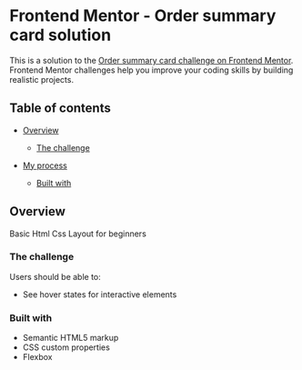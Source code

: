 # Frontend Mentor - Order summary card solution

This is a solution to the [Order summary card challenge on Frontend Mentor](https://www.frontendmentor.io/challenges/order-summary-component-QlPmajDUj).
 Frontend Mentor challenges help you improve your coding skills by building realistic projects. 

## Table of contents

- [Overview](#overview)
  - [The challenge](#the-challenge)

- [My process](#my-process)
  - [Built with](#built-with)

## Overview
Basic Html Css Layout for beginners

### The challenge

Users should be able to:

- See hover states for interactive elements

### Built with

- Semantic HTML5 markup
- CSS custom properties
- Flexbox
